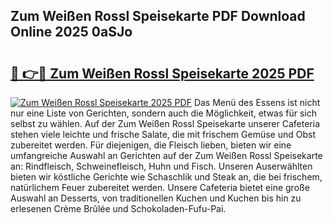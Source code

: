 ## Zum Weißen Rossl Speisekarte PDF Download Online 2025 0aSJo

# <h2><a href="http://gc6jc9.nevu.top/?p=Zum+Wei%c3%9fen+Rossl+Speisekarte">🔗 👉🔴 Zum Weißen Rossl Speisekarte 2025 PDF</a></h2>

[![Zum Weißen Rossl Speisekarte 2025 PDF](https://i.imgur.com/dBaPXMq.png)](http://gc6jc9.nevu.top/?p=Zum+Wei%c3%9fen+Rossl+Speisekarte)
Das Menü des Essens ist nicht nur eine Liste von Gerichten, sondern auch die Möglichkeit, etwas für sich selbst zu wählen. Auf der Zum Weißen Rossl Speisekarte unserer Cafeteria stehen viele leichte und frische Salate, die mit frischem Gemüse und Obst zubereitet werden. Für diejenigen, die Fleisch lieben, bieten wir eine umfangreiche Auswahl an Gerichten auf der Zum Weißen Rossl Speisekarte an: Rindfleisch, Schweinefleisch, Huhn und Fisch. Unseren Auserwählten bieten wir köstliche Gerichte wie Schaschlik und Steak an, die bei frischem, natürlichem Feuer zubereitet werden. Unsere Cafeteria bietet eine große Auswahl an Desserts, von traditionellen Kuchen und Kuchen bis hin zu erlesenen Crème Brûlée und Schokoladen-Fufu-Pai.
